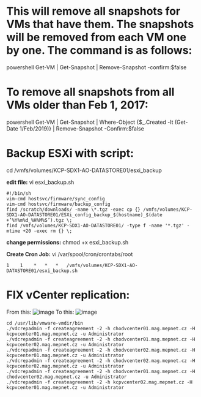 # This will remove all snapshots for VMs that have them. The snapshots will be removed from each VM one by one. The command is as follows:
powershell
Get-VM | Get-Snapshot | Remove-Snapshot -confirm:$false

# To remove all snapshots from all VMs older than Feb 1, 2017:
powershell
Get-VM | Get-Snapshot | Where-Object {$_.Created -lt (Get-Date 1/Feb/2019)} | Remove-Snapshot -Confirm:$false

# Backup ESXi with script:

cd /vmfs/volumes/KCP-SDX1-AO-DATASTORE01/esxi_backup

**edit file:**  vi esxi_backup.sh

```
#!/bin/sh
vim-cmd hostsvc/firmware/sync_config
vim-cmd hostsvc/firmware/backup_config
find /scratch/downloads/ -name \*.tgz -exec cp {} /vmfs/volumes/KCP-SDX1-AO-DATASTORE01/ESXi_config_backup_$(hostname)_$(date +’%Y%m%d_%H%M%S’).tgz \;
find /vmfs/volumes/KCP-SDX1-AO-DATASTORE01/ -type f -name '*.tgz' -mtime +20 -exec rm {} \;
```

**change permissions:**  chmod +x esxi_backup.sh

**Create Cron Job:** vi /var/spool/cron/crontabs/root

```
1    1    *   *   *   /vmfs/volumes/KCP-SDX1-AO-DATASTORE01/esxi_backup.sh
```
# FIX vCenter replication:
From this:
![image](https://user-images.githubusercontent.com/44606412/187520522-dc1d48cd-4f31-4176-b784-89e24aedf6a0.png)
To this:
![image](https://user-images.githubusercontent.com/44606412/187520586-7a4c0056-194d-46f8-bf56-ce341086578e.png)

```
cd /usr/lib/vmware-vmdir/bin
./vdcrepadmin -f createagreement -2 -h chodvcenter01.mag.mepnet.cz -H kcpvcenter01.mag.mepnet.cz -u Administrator
./vdcrepadmin -f createagreement -2 -h chodvcenter01.mag.mepnet.cz -H kcpvcenter02.mag.mepnet.cz -u Administrator
./vdcrepadmin -f createagreement -2 -h chodvcenter02.mag.mepnet.cz -H kcpvcenter01.mag.mepnet.cz -u Administrator
./vdcrepadmin -f createagreement -2 -h chodvcenter02.mag.mepnet.cz -H kcpvcenter02.mag.mepnet.cz -u Administrator
./vdcrepadmin -f createagreement -2 -h chodvcenter01.mag.mepnet.cz -H chodvcenter02.mag.mepnet.cz -u Administrator
./vdcrepadmin -f createagreement -2 -h kcpvcenter02.mag.mepnet.cz -H kcpvcenter01.mag.mepnet.cz -u Administrator
```
